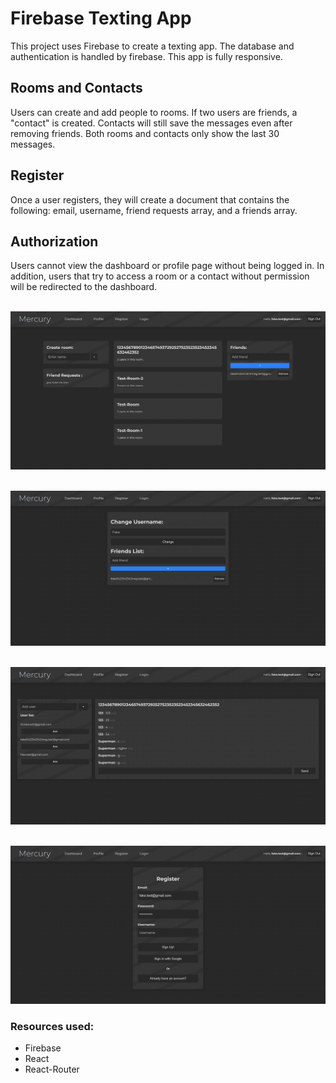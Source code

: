 # Firebase Texting App
This project uses Firebase to create a texting app. The database and authentication is handled by firebase. This app is fully responsive. 


## Rooms and Contacts
Users can create and add people to rooms. If two users are friends, a "contact" is created. Contacts will still save the messages even after removing friends. Both rooms and contacts only show the last 30 messages.

## Register
Once a user registers, they will create a document that contains the following: email, username, friend requests array, and a friends array.

## Authorization
Users cannot view the dashboard or profile page without being logged in. In addition, users that try to access a room or a contact without permission will be redirected to the dashboard.




&nbsp;
![Latest News Page](images/dashboard.png )

&nbsp;
![Breaking News Page](images/profile.png )

&nbsp;
![Country Form Page](images/room.png )

&nbsp;
![Country Form Page](images/register.png )

### Resources used:
* Firebase
* React
* React-Router
